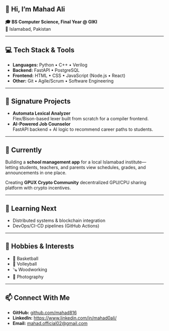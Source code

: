 


## 👋 Hi, I’m Mahad Ali

**🎓 BS Computer Science, Final Year @ GIKI**  
📍 Islamabad, Pakistan

---

## 💻 Tech Stack & Tools
- **Languages:** Python • C++ • Verilog  
- **Backend:** FastAPI • PostgreSQL  
- **Frontend:** HTML • CSS • JavaScript (Node.js • React)  
- **Other:** Git • Agile/Scrum • Software Engineering

---

## 🚀 Signature Projects
  
- **Automata Lexical Analyzer**  
  Flex/Bison-based lexer built from scratch for a compiler frontend.  
- **AI-Powered Job Counselor**  
  FastAPI backend + AI logic to recommend career paths to students.  

---

## 🔭 Currently
Building a **school management app** for a local Islamabad institute—  
letting students, teachers, and parents view schedules, grades, and announcements in one place.

Creating **GPUX Crypto Community** decentralized GPU/CPU sharing platform with crypto incentives.

---

## 🎯 Learning Next
- Distributed systems & blockchain integration  
- DevOps/CI-CD pipelines (GitHub Actions)

---

## 🌟 Hobbies & Interests
- 🏀 Basketball  
- 🏐 Volleyball  
- 🪚 Woodworking  
- 📸 Photography

---

## 📫 Connect With Me
- **GitHub:** [github.com/mahad816](https://github.com/mahad816)  
- **LinkedIn:** https://www.linkedin.com/in/mahad0ali/
- **Email:** mahad.official02@gmail.com 

